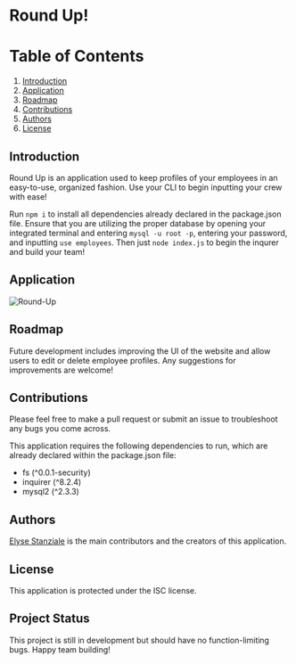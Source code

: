 # Round Up!
# Table of Contents
1. [Introduction](#introduction)
2. [Application](#application)
3. [Roadmap](#roadmap)
4. [Contributions](#contributions)
5. [Authors](#authors)
6. [License](#license)


## <a id="introduction">Introduction</a>
Round Up is an application used to keep profiles of your employees in an easy-to-use, organized fashion. Use your CLI to begin inputting your crew with ease! 

Run `npm i` to install all dependencies already declared in the package.json file. Ensure that you are utilizing the proper database by opening your integrated terminal and entering `mysql -u root -p`, entering your password, and inputting `use employees`. Then just `node index.js` to begin the inqurer and build your team!

## <a id="application">Application</a>
![Round-Up](https://user-images.githubusercontent.com/95983252/178124517-58987338-49ab-4f72-9aa7-7ba28a8ce7b0.gif)

## <a id="roadmap">Roadmap</a>
Future development includes improving the UI of the website and allow users to edit or delete employee profiles. Any suggestions for improvements are welcome!

## <a id="contributions">Contributions</a>
Please feel free to make a pull request or submit an issue to troubleshoot any bugs you come across.

This application requires the following dependencies to run, which are already declared within the package.json file:
* fs (^0.0.1-security)
* inquirer (^8.2.4)
* mysql2 (^2.3.3)

## <a id="authors">Authors</a>
[Elyse Stanziale](https://github.com/elystanz) is the main contributors and the creators of this application.

## <a id="license">License</a>
This application is protected under the ISC license.

## <a id=#status>Project Status</a>
This project is still in development but should have no function-limiting bugs. Happy team building!
